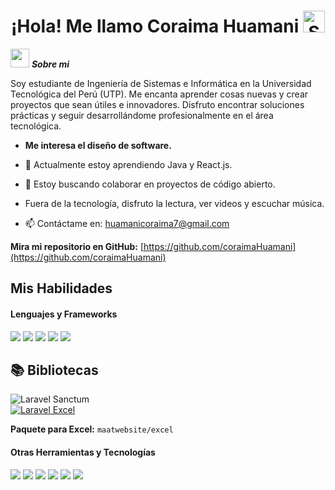 <h1 align="center">
  ¡Hola! Me llamo <b>Coraima Huamani</b> <img src="https://media.giphy.com/media/hvRJCLFzcasrR4ia7z/giphy.gif" width="35" alt="Saludo" />
</h1>

<img src="https://media.giphy.com/media/ObNTw8Uzwy6KQ/giphy.gif" width="30px">&nbsp;***Sobre mi***

Soy estudiante de Ingeniería de Sistemas e Informática en la Universidad Tecnológica del Perú (UTP). Me encanta aprender cosas nuevas y crear proyectos que sean útiles e innovadores. Disfruto encontrar soluciones prácticas y seguir desarrollándome profesionalmente en el área tecnológica.

* **Me interesa el diseño de software.**  
- 🌱 Actualmente estoy aprendiendo Java y React.js.  
- 👯 Estoy buscando colaborar en proyectos de código abierto.

- Fuera de la tecnología, disfruto la lectura, ver videos y escuchar música.  
- 📫 Contáctame en: <a href="mailto:huamanicoraima7@gmail.com">huamanicoraima7@gmail.com</a>

__Mira mi repositorio en GitHub:__ [https://github.com/coraimaHuamani](https://github.com/coraimaHuamani)

## Mis Habilidades

<h4>Lenguajes y Frameworks</h4>
<span> 
  <img src="https://img.shields.io/badge/PHP-777BB4?style=for-the-badge&logo=php&logoColor=white">
  <img src="https://img.shields.io/badge/Laravel-F55247?style=for-the-badge&logo=laravel&logoColor=white">
  <img src="https://img.shields.io/badge/React-20232A?style=for-the-badge&logo=react&logoColor=61DAFB">
  <img src="https://img.shields.io/badge/TailwindCSS-38B2AC?style=for-the-badge&logo=tailwind-css&logoColor=white">
  <img src="https://img.shields.io/badge/Bootstrap-7952B3?style=for-the-badge&logo=bootstrap&logoColor=white">
</span>

## 📚 Bibliotecas

![Laravel Sanctum](https://img.shields.io/badge/Laravel_Sanctum-%23F05340.svg?style=for-the-badge&logo=laravel&logoColor=white)  
[![Laravel Excel](https://img.shields.io/badge/Laravel_Excel-%230078D4.svg?style=for-the-badge&logo=microsoft-excel&logoColor=white)](https://github.com/Maatwebsite/Laravel-Excel)  

**Paquete para Excel:** `maatwebsite/excel`  

<h4>Otras Herramientas y Tecnologías</h4>
<span>
  <img src="https://img.shields.io/badge/Git-F05032?style=for-the-badge&logo=git&logoColor=white">
  <img src="https://img.shields.io/badge/Trello-0052CC?style=for-the-badge&logo=trello&logoColor=white">
  <img src="https://img.shields.io/badge/Notion-000000?style=for-the-badge&logo=notion&logoColor=white">
  <img src="https://img.shields.io/badge/XAMPP-FB7A24?style=for-the-badge&logo=xampp&logoColor=white">
  <img src="https://img.shields.io/badge/MySQL-4479A1?style=for-the-badge&logo=mysql&logoColor=white">
  <img src="https://img.shields.io/badge/API-REST-FF6F00?style=for-the-badge&logo=api&logoColor=white">
</span>

